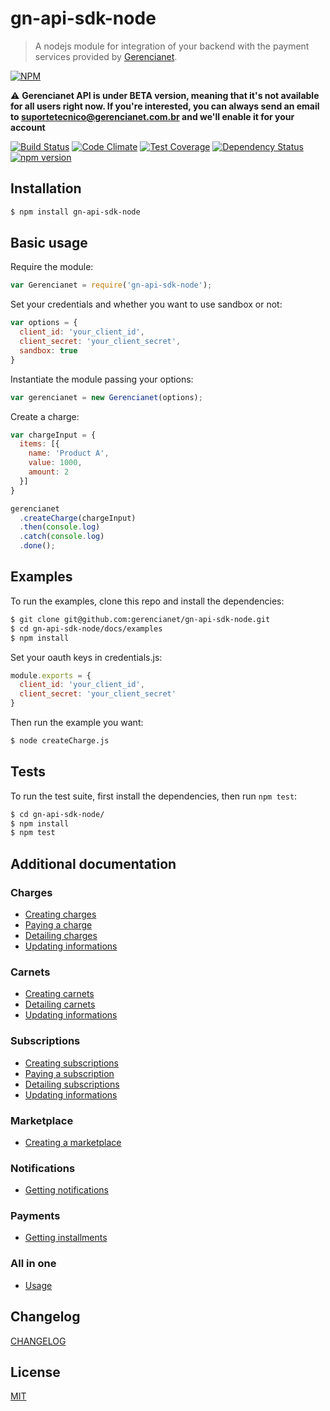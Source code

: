 # gn-api-sdk-node

> A nodejs module for integration of your backend with the payment services
provided by [Gerencianet](http://gerencianet.com.br).

[![NPM](https://nodei.co/npm/gn-api-sdk-node.png?downloads=true&stars=true)](https://nodei.co/npm/gn-api-sdk-node/)

:warning: **Gerencianet API is under BETA version, meaning that it's not available for all users right now. If you're interested, you can always send an email to
suportetecnico@gerencianet.com.br and we'll enable it for your account**

[![Build Status](https://travis-ci.org/gerencianet/gn-api-sdk-node.svg)](https://travis-ci.org/gerencianet/gn-api-sdk-node)
[![Code Climate](https://codeclimate.com/github/gerencianet/gn-api-sdk-node/badges/gpa.svg)](https://codeclimate.com/github/gerencianet/gn-api-sdk-node)
[![Test Coverage](https://codeclimate.com/github/gerencianet/gn-api-sdk-node/badges/coverage.svg)](https://codeclimate.com/github/gerencianet/gn-api-sdk-node/coverage)
[![Dependency Status](https://david-dm.org/gerencianet/gn-api-sdk-node.svg)](https://david-dm.org/gerencianet/gn-api-sdk-node)
[![npm version](https://badge.fury.io/js/gn-api-sdk-node.svg)](http://badge.fury.io/js/gn-api-sdk-node)


## Installation

```bash
$ npm install gn-api-sdk-node
```

## Basic usage

Require the module:

```js
var Gerencianet = require('gn-api-sdk-node');
```

Set your credentials and whether you want to use sandbox or not:

```js
var options = {
  client_id: 'your_client_id',
  client_secret: 'your_client_secret',
  sandbox: true
}
```

Instantiate the module passing your options:

```js
var gerencianet = new Gerencianet(options);
```

Create a charge:

```js
var chargeInput = {
  items: [{
    name: 'Product A',
    value: 1000,
    amount: 2
  }]
}

gerencianet
  .createCharge(chargeInput)
  .then(console.log)
  .catch(console.log)
  .done();
```

## Examples

To run the examples, clone this repo and install the dependencies:

```bash
$ git clone git@github.com:gerencianet/gn-api-sdk-node.git
$ cd gn-api-sdk-node/docs/examples
$ npm install
```

Set your oauth keys in credentials.js:

```js
module.exports = {
  client_id: 'your_client_id',
  client_secret: 'your_client_secret'
}
```

Then run the example you want:

```bash
$ node createCharge.js
```

## Tests

To run the test suite, first install the dependencies, then run `npm test`:

```bash
$ cd gn-api-sdk-node/
$ npm install
$ npm test
```

## Additional documentation

### Charges

- [Creating charges](https://github.com/gerencianet/gn-api-sdk-node/tree/master/docs/charges.md)
- [Paying a charge](https://github.com/gerencianet/gn-api-sdk-node/tree/master/docs/charge-payment.md)
- [Detailing charges](https://github.com/gerencianet/gn-api-sdk-node/tree/master/docs/charge-detailing.md)
- [Updating informations](https://github.com/gerencianet/gn-api-sdk-node/tree/master/docs/charge-update.md)

### Carnets

- [Creating carnets](https://github.com/gerencianet/gn-api-sdk-node/tree/master/docs/carnets.md)
- [Detailing carnets](https://github.com/gerencianet/gn-api-sdk-node/tree/master/docs/carnet-detailing.md)
- [Updating informations](https://github.com/gerencianet/gn-api-sdk-node/tree/master/docs/carnet-update.md)

### Subscriptions

- [Creating subscriptions](https://github.com/gerencianet/gn-api-sdk-node/tree/master/docs/subscriptions.md)
- [Paying a subscription](https://github.com/gerencianet/gn-api-sdk-node/tree/master/docs/subscription-payment.md)
- [Detailing subscriptions](https://github.com/gerencianet/gn-api-sdk-node/tree/master/docs/subscription-detailing.md)
- [Updating informations](https://github.com/gerencianet/gn-api-sdk-node/tree/master/docs/subscription-update.md)

### Marketplace

- [Creating a marketplace](https://github.com/gerencianet/gn-api-sdk-node/tree/master/docs/charge-with-marketplace.md)

### Notifications

- [Getting notifications](https://github.com/gerencianet/gn-api-sdk-node/tree/master/docs/notifications.md)

### Payments

- [Getting installments](https://github.com/gerencianet/gn-api-sdk-node/tree/master/docs/installments.md)

### All in one

- [Usage](https://github.com/gerencianet/gn-api-sdk-node/tree/master/docs/all-in-one.md)

## Changelog

[CHANGELOG](https://github.com/gerencianet/gn-api-sdk-node/tree/master/CHANGELOG.md)

## License

[MIT](LICENSE)
